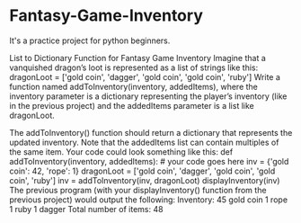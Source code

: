 # Fantasy-Game-Inventory
It's a practice project for python beginners. 

List to Dictionary Function for Fantasy Game Inventory Imagine that a vanquished dragon’s loot is represented as a list of strings like  this: dragonLoot = ['gold coin', 'dagger', 'gold coin', 'gold coin', 'ruby'] Write a function named  addToInventory(inventory, addedItems), where the inventory  parameter is a dictionary representing the player’s inventory (like in the previous project) and the  addedItems  parameter is a list like  dragonLoot. 

The  addToInventory()  function should return a dictionary that represents the updated inventory. Note that the  addedItems  list can contain multiples of the same item. Your code could look something like this: def addToInventory(inventory, addedItems):     # your code goes here inv = {'gold coin': 42, 'rope': 1} dragonLoot = ['gold coin', 'dagger', 'gold coin', 'gold coin', 'ruby'] inv = addToInventory(inv, dragonLoot) displayInventory(inv) The previous program (with your  displayInventory()  function from the previous project) would output the following: Inventory: 45 gold coin 1 rope 1 ruby 1 dagger Total number of items: 48

